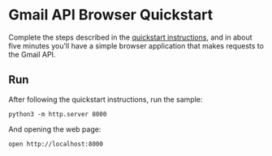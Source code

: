 # Gmail API Browser Quickstart

Complete the steps described in the [quickstart instructions](
https://developers.google.com/gmail/api/quickstart/js), and in about
five minutes you'll have a simple browser application that makes requests to the
Gmail API.

## Run

After following the quickstart instructions, run the sample:

```shell
python3 -m http.server 8000
```

And opening the web page:

```shell
open http://localhost:8000
```


